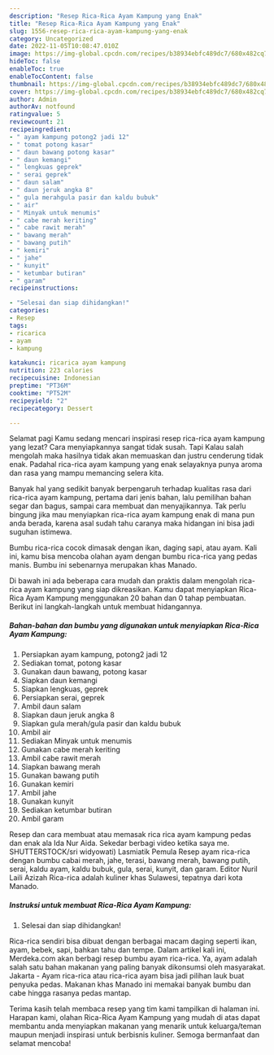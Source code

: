 ```yaml
---
description: "Resep Rica-Rica Ayam Kampung yang Enak"
title: "Resep Rica-Rica Ayam Kampung yang Enak"
slug: 1556-resep-rica-rica-ayam-kampung-yang-enak
category: Uncategorized
date: 2022-11-05T10:08:47.010Z
image: https://img-global.cpcdn.com/recipes/b38934ebfc489dc7/680x482cq70/rica-rica-ayam-kampung-foto-resep-utama.jpg
hideToc: false
enableToc: true
enableTocContent: false
thumbnail: https://img-global.cpcdn.com/recipes/b38934ebfc489dc7/680x482cq70/rica-rica-ayam-kampung-foto-resep-utama.jpg
cover: https://img-global.cpcdn.com/recipes/b38934ebfc489dc7/680x482cq70/rica-rica-ayam-kampung-foto-resep-utama.jpg
author: Admin
authorAv: notfound
ratingvalue: 5
reviewcount: 21
recipeingredient:
- " ayam kampung potong2 jadi 12"
- " tomat potong kasar"
- " daun bawang potong kasar"
- " daun kemangi"
- " lengkuas geprek"
- " serai geprek"
- " daun salam"
- " daun jeruk angka 8"
- " gula merahgula pasir dan kaldu bubuk"
- " air"
- " Minyak untuk menumis"
- " cabe merah keriting"
- " cabe rawit merah"
- " bawang merah"
- " bawang putih"
- " kemiri"
- " jahe"
- " kunyit"
- " ketumbar butiran"
- " garam"
recipeinstructions:

- "Selesai dan siap dihidangkan!"
categories:
- Resep
tags:
- ricarica
- ayam
- kampung

katakunci: ricarica ayam kampung 
nutrition: 223 calories
recipecuisine: Indonesian
preptime: "PT36M"
cooktime: "PT52M"
recipeyield: "2"
recipecategory: Dessert

---
```



Selamat pagi Kamu sedang mencari inspirasi resep rica-rica ayam kampung yang lezat? Cara menyiapkannya sangat tidak susah. Tapi Kalau salah mengolah maka hasilnya tidak akan memuaskan dan justru cenderung tidak enak. Padahal rica-rica ayam kampung yang enak selayaknya punya aroma dan rasa yang mampu memancing selera kita.


Banyak hal yang sedikit banyak berpengaruh terhadap kualitas rasa dari rica-rica ayam kampung, pertama dari jenis bahan, lalu pemilihan bahan segar dan bagus, sampai cara membuat dan menyajikannya. Tak perlu bingung jika mau menyiapkan rica-rica ayam kampung enak di mana pun anda berada, karena asal sudah tahu caranya maka hidangan ini bisa jadi suguhan istimewa.

Bumbu rica-rica cocok dimasak dengan ikan, daging sapi, atau ayam. Kali ini, kamu bisa mencoba olahan ayam dengan bumbu rica-rica yang pedas manis. Bumbu ini sebenarnya merupakan khas Manado.


Di bawah ini ada beberapa cara mudah dan praktis dalam mengolah rica-rica ayam kampung yang siap dikreasikan. Kamu dapat menyiapkan Rica-Rica Ayam Kampung menggunakan 20 bahan dan 0 tahap pembuatan. Berikut ini langkah-langkah untuk membuat hidangannya.

<!--inarticleads1-->

##### Bahan-bahan dan bumbu yang digunakan untuk menyiapkan Rica-Rica Ayam Kampung:

1. Persiapkan  ayam kampung, potong2 jadi 12
1. Sediakan  tomat, potong kasar
1. Gunakan  daun bawang, potong kasar
1. Siapkan  daun kemangi
1. Siapkan  lengkuas, geprek
1. Persiapkan  serai, geprek
1. Ambil  daun salam
1. Siapkan  daun jeruk angka 8
1. Siapkan  gula merah/gula pasir dan kaldu bubuk
1. Ambil  air
1. Sediakan  Minyak untuk menumis
1. Gunakan  cabe merah keriting
1. Ambil  cabe rawit merah
1. Siapkan  bawang merah
1. Gunakan  bawang putih
1. Gunakan  kemiri
1. Ambil  jahe
1. Gunakan  kunyit
1. Sediakan  ketumbar butiran
1. Ambil  garam


Resep dan cara membuat atau memasak rica rica ayam kampung pedas dan enak ala Ida Nur Aida. Sekedar berbagi video ketika saya me. SHUTTERSTOCK/sri widyowati) Lasmiatik Pemula Resep ayam rica-rica dengan bumbu cabai merah, jahe, terasi, bawang merah, bawang putih, serai, kaldu ayam, kaldu bubuk, gula, serai, kunyit, dan garam. Editor Nuril Laili Azizah Rica-rica adalah kuliner khas Sulawesi, tepatnya dari kota Manado. 

<!--inarticleads2-->

##### Instruksi untuk membuat Rica-Rica Ayam Kampung:


1. Selesai dan siap dihidangkan!

Rica-rica sendiri bisa dibuat dengan berbagai macam daging seperti ikan, ayam, bebek, sapi, bahkan tahu dan tempe. Dalam artikel kali ini, Merdeka.com akan berbagi resep bumbu ayam rica-rica. Ya, ayam adalah salah satu bahan makanan yang paling banyak dikonsumsi oleh masyarakat. Jakarta - Ayam rica-rica atau rica-rica ayam bisa jadi pilihan lauk buat penyuka pedas. Makanan khas Manado ini memakai banyak bumbu dan cabe hingga rasanya pedas mantap. 

Terima kasih telah membaca resep yang tim kami tampilkan di halaman ini. Harapan kami, olahan Rica-Rica Ayam Kampung yang mudah di atas dapat membantu anda menyiapkan makanan yang menarik untuk keluarga/teman maupun menjadi inspirasi untuk berbisnis kuliner. Semoga bermanfaat dan selamat mencoba!
